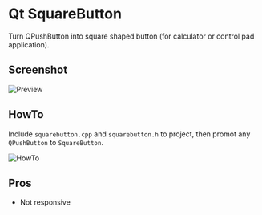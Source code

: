 Qt SquareButton
===============

Turn QPushButton into square shaped button (for calculator or control pad application).

## Screenshot

![Preview](http://i.imgur.com/qMfUTdV.png)

## HowTo

Include `squarebutton.cpp` and `squarebutton.h` to project,
then promot any `QPushButton` to `SquareButton`.

![HowTo](http://i.imgur.com/tbbvluf.png)

## Pros ##
* Not responsive
